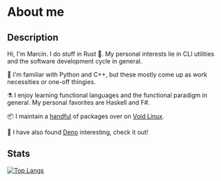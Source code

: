 # About me

## Description

Hi, I'm Marcin. I do stuff in Rust :crab:.
My personal interests lie in CLI utilities and the software development cycle in general.

:wrench: I'm familiar with Python and C++,
but these mostly come up as work necessities or one-off thingies.

:alembic: I enjoy learning functional languages and the functional paradigm in general.
My personal favorites are Haskell and F#.

:package: I maintain a [handful](https://repology.org/maintainer/tranzystorek.io%40protonmail.com) of packages over on [Void Linux](https://voidlinux.org/).

:sauropod: I have also found [Deno](https://deno.land/) interesting, check it out!

## Stats

[![Top Langs](https://github-readme-stats.vercel.app/api/top-langs/?username=tranzystorek-io&layout=donut&theme=github_dark&disable_animations=true)](https://github.com/anuraghazra/github-readme-stats)
